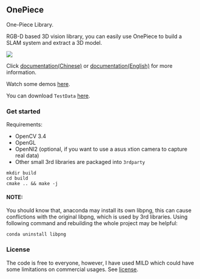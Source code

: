 ## OnePiece

One-Piece Library. 

RGB-D based 3D vision library, you can easily use OnePiece to build a SLAM system and extract a 3D model.

![](./fba_fusion.gif)

Click [documentation(Chinese)](http://wlsdzyzl.top/onepiece.github.io/) or [documentation(English)](http://wlsdzyzl.top/onepiece.github.io/en/) for more information.

Watch some demos [here](http://wlsdzyzl.top/onepiece.github.io/examples).

You can download `TestData` [here](https://drive.google.com/file/d/1eGKY3IEp4PYlxEI-Os0cP2s6gpi-tXmP/view?usp=sharing). 



### Get started
Requirements:
- OpenCV 3.4
- OpenGL
- OpenNI2 (optional, if you want to use a asus xtion camera to capture real data)
- Other small 3rd libraries are packaged into `3rdparty`
```
mkdir build
cd build
cmake .. && make -j
```
#### NOTE:
You should know that, anaconda may install its own libpng, this can cause conflictions with the original libpng, which is used by 3rd libraries. Using following command and rebuilding the whole project may be helpful:
```
conda uninstall libpng
```
### License
The code is free to everyone, however, I have used MILD which could have some limitations on commercial usages. See [license](https://github.com/lhanaf/MILD/blob/master/LICENSE.txt).
